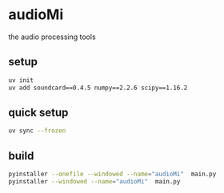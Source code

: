 # audioMi

the audio processing tools 

## setup

```bash
uv init
uv add soundcard==0.4.5 numpy==2.2.6 scipy==1.16.2
```

## quick setup
```bash
uv sync --frozen
```


## build

```bash
pyinstaller --onefile --windowed --name="audioMi"  main.py
pyinstaller --windowed --name="audioMi"  main.py
```